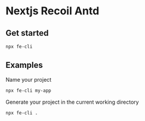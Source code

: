 
# Nextjs Recoil Antd

## Get started

```bash
npx fe-cli
```

## Examples

Name your project

```bash
npx fe-cli my-app
```

Generate your project in the current working directory

```bash
npx fe-cli .
```
